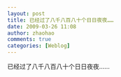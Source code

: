 ```yaml
---
layout: post
title: 已经过了八千八百八十个日日夜夜……
date: 2009-03-26 11:08
author: zhaohao
comments: true
categories: [Weblog]
---
```

已经过了八千八百八十个日日夜夜……
